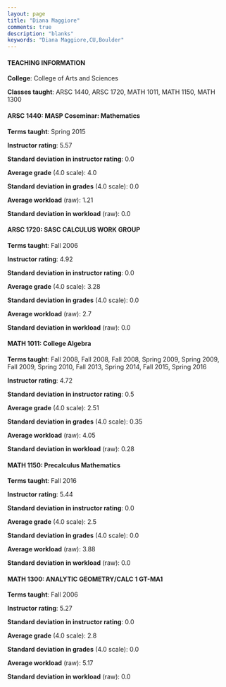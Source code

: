 ```yaml
---
layout: page
title: "Diana Maggiore" 
comments: true
description: "blanks"
keywords: "Diana Maggiore,CU,Boulder"
---
```

<head>
<script src="https://ajax.googleapis.com/ajax/libs/jquery/2.1.3/jquery.min.js"></script>
<script src="https://dl.dropboxusercontent.com/s/pc42nxpaw1ea4o9/highcharts.js?dl=0"></script>
<!-- <script src="../assets/js/highcharts.js"></script> -->
<style type="text/css">@font-face {
	font-family: "Bebas Neue";
	src: url(https://www.filehosting.org/file/details/544349/BebasNeue Regular.otf) format("opentype");
	}
	h1.Bebas { 
		font-family: "Bebas Neue", Verdana, Tahoma;
	}
</style>
</head>
	   
#### TEACHING INFORMATION

**College**: College of Arts and Sciences

**Classes taught**: ARSC 1440, ARSC 1720, MATH 1011, MATH 1150, MATH 1300

#### ARSC 1440: MASP Coseminar: Mathematics

**Terms taught**: Spring 2015

**Instructor rating**: 5.57

**Standard deviation in instructor rating**: 0.0

**Average grade** (4.0 scale): 4.0

**Standard deviation in grades** (4.0 scale): 0.0

**Average workload** (raw): 1.21

**Standard deviation in workload** (raw): 0.0

#### ARSC 1720: SASC CALCULUS WORK GROUP

**Terms taught**: Fall 2006

**Instructor rating**: 4.92

**Standard deviation in instructor rating**: 0.0

**Average grade** (4.0 scale): 3.28

**Standard deviation in grades** (4.0 scale): 0.0

**Average workload** (raw): 2.7

**Standard deviation in workload** (raw): 0.0

#### MATH 1011: College Algebra

**Terms taught**: Fall 2008, Fall 2008, Fall 2008, Spring 2009, Spring 2009, Fall 2009, Spring 2010, Fall 2013, Spring 2014, Fall 2015, Spring 2016

**Instructor rating**: 4.72

**Standard deviation in instructor rating**: 0.5

**Average grade** (4.0 scale): 2.51

**Standard deviation in grades** (4.0 scale): 0.35

**Average workload** (raw): 4.05

**Standard deviation in workload** (raw): 0.28

#### MATH 1150: Precalculus Mathematics

**Terms taught**: Fall 2016

**Instructor rating**: 5.44

**Standard deviation in instructor rating**: 0.0

**Average grade** (4.0 scale): 2.5

**Standard deviation in grades** (4.0 scale): 0.0

**Average workload** (raw): 3.88

**Standard deviation in workload** (raw): 0.0

#### MATH 1300: ANALYTIC GEOMETRY/CALC 1 GT-MA1

**Terms taught**: Fall 2006

**Instructor rating**: 5.27

**Standard deviation in instructor rating**: 0.0

**Average grade** (4.0 scale): 2.8

**Standard deviation in grades** (4.0 scale): 0.0

**Average workload** (raw): 5.17

**Standard deviation in workload** (raw): 0.0

